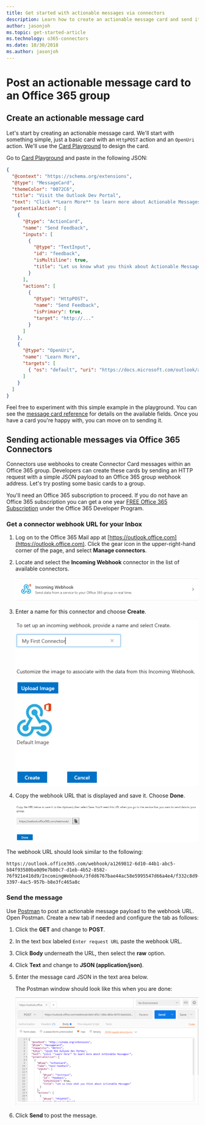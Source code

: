 ```yaml
---
title: Get started with actionable messages via connectors
description: Learn how to create an actionable message card and send it via Office 365 connectors.
author: jasonjoh
ms.topic: get-started-article
ms.technology: o365-connectors
ms.date: 10/30/2018
ms.author: jasonjoh
---
```


# Post an actionable message card to an Office 365 group

## Create an actionable message card

Let's start by creating an actionable message card. We'll start with something simple, just a basic card with an `HttpPOST` action and an `OpenUri` action. We'll use the [Card Playground](https://messagecardplayground.azurewebsites.net/) to design the card.

Go to [Card Playground](https://messagecardplayground.azurewebsites.net/) and paste in the following JSON:

```json
{
  "@context": "https://schema.org/extensions",
  "@type": "MessageCard",
  "themeColor": "0072C6",
  "title": "Visit the Outlook Dev Portal",
  "text": "Click **Learn More** to learn more about Actionable Messages!",
  "potentialAction": [
    {
      "@type": "ActionCard",
      "name": "Send Feedback",
      "inputs": [
        {
          "@type": "TextInput",
          "id": "feedback",
          "isMultiline": true,
          "title": "Let us know what you think about Actionable Messages"
        }
      ],
      "actions": [
        {
          "@type": "HttpPOST",
          "name": "Send Feedback",
          "isPrimary": true,
          "target": "http://..."
        }
      ]
    },
    {
      "@type": "OpenUri",
      "name": "Learn More",
      "targets": [
        { "os": "default", "uri": "https://docs.microsoft.com/outlook/actionable-messages" }
      ]
    }
  ]
}
```

Feel free to experiment with this simple example in the playground. You can see the [message card reference](message-card-reference.md) for details on the available fields. Once you have a card you're happy with, you can move on to sending it.

## Sending actionable messages via Office 365 Connectors

Connectors use webhooks to create Connector Card messages within an Office 365 group. Developers can create these cards by sending an HTTP request with a simple JSON payload to an Office 365 group webhook address. Let's try posting some basic cards to a group.

You'll need an Office 365 subscription to proceed. If you do not have an Office 365 subscription you can get a one year [FREE Office 365 Subscription](https://developer.microsoft.com/office/dev-program) under the Office 365 Developer Program.

### Get a connector webhook URL for your Inbox

1. Log on to the Office 365 Mail app at [https://outlook.office.com](https://outlook.office.com). Click the gear icon in the upper-right-hand corner of the page, and select **Manage connectors**.

1. Locate and select the **Incoming Webhook** connector in the list of available connectors.

    ![A screenshot of the Incoming Webhook item in the available connectors list](images/get-started/incoming-webhook.png)

1. Enter a name for this connector and choose **Create**.

    ![A screenshot of the Incoming Webhook creation page](images/get-started/create-webhook.png)

1. Copy the webhook URL that is displayed and save it. Choose **Done**.

    ![A screenshot of the Incoming Webhook URL](images/get-started/webhook-url.png)

The webhook URL should look similar to the following:

```http
https://outlook.office365.com/webhook/a1269812-6d10-44b1-abc5-b84f93580ba0@9e7b80c7-d1eb-4b52-8582-76f921e416d9/IncomingWebhook/3fdd6767bae44ac58e5995547d66a4e4/f332c8d9-3397-4ac5-957b-b8e3fc465a8c
```

### Send the message

Use [Postman](https://www.getpostman.com/) to post an actionable message payload to the webhook URL. Open Postman. Create a new tab if needed and configure the tab as follows:

1. Click the **GET** and change to **POST**.

2. In the text box labeled `Enter request URL` paste the webhook URL.

3. Click **Body** underneath the URL, then select the **raw** option.

4. Click **Text** and change to **JSON (application/json)**.

5. Enter the message card JSON in the text area below.

   The Postman window should look like this when you are done:

   ![The Postman request window configured to post a sample actionable message to a webhook URL](images/get-started/postman-setup.png)

6. Click **Send** to post the message.
